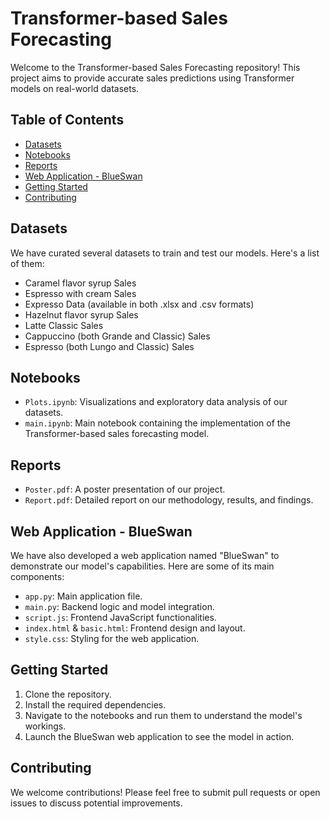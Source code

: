 # Transformer-based Sales Forecasting

Welcome to the Transformer-based Sales Forecasting repository! This project aims to provide accurate sales predictions using Transformer models on real-world datasets.

## Table of Contents
- [Datasets](#datasets)
- [Notebooks](#notebooks)
- [Reports](#reports)
- [Web Application - BlueSwan](#web-application---blueswan)
- [Getting Started](#getting-started)
- [Contributing](#contributing)

## Datasets
We have curated several datasets to train and test our models. Here's a list of them:
- Caramel flavor syrup Sales
- Espresso with cream Sales
- Expresso Data (available in both .xlsx and .csv formats)
- Hazelnut flavor syrup Sales
- Latte Classic Sales
- Cappuccino (both Grande and Classic) Sales
- Espresso (both Lungo and Classic) Sales

## Notebooks
- `Plots.ipynb`: Visualizations and exploratory data analysis of our datasets.
- `main.ipynb`: Main notebook containing the implementation of the Transformer-based sales forecasting model.

## Reports
- `Poster.pdf`: A poster presentation of our project.
- `Report.pdf`: Detailed report on our methodology, results, and findings.

## Web Application - BlueSwan
We have also developed a web application named "BlueSwan" to demonstrate our model's capabilities. Here are some of its main components:
- `app.py`: Main application file.
- `main.py`: Backend logic and model integration.
- `script.js`: Frontend JavaScript functionalities.
- `index.html` & `basic.html`: Frontend design and layout.
- `style.css`: Styling for the web application.

## Getting Started
1. Clone the repository.
2. Install the required dependencies.
3. Navigate to the notebooks and run them to understand the model's workings.
4. Launch the BlueSwan web application to see the model in action.

## Contributing
We welcome contributions! Please feel free to submit pull requests or open issues to discuss potential improvements.
